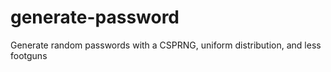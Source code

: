 # generate-password
Generate random passwords with a CSPRNG, uniform distribution, and less footguns
